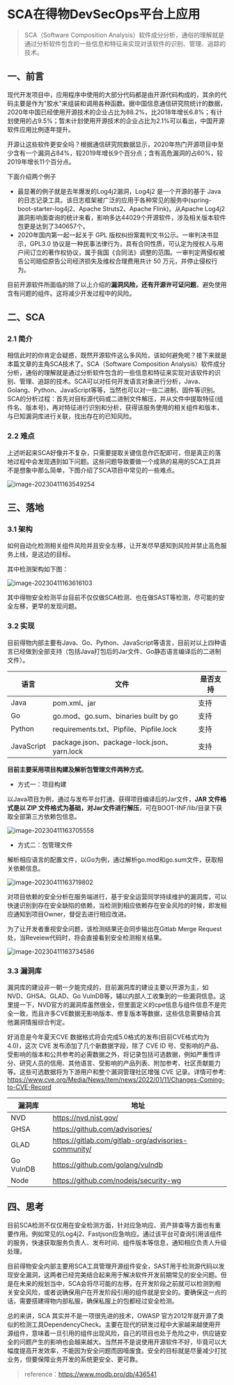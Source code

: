 # SCA在得物DevSecOps平台上应用

> SCA（Software Composition Analysis）软件成分分析，通俗的理解就是通过分析软件包含的一些信息和特征来实现对该软件的识别、管理、追踪的技术。

## **一、前言**

现代开发项目中，应用程序中使用的大部分代码都是由开源代码构成的，其余的代码主要是作为"胶水"来组装和调用各种函数。据中国信息通信研究院统计的数据，2020年中国已经使用开源技术的企业占比为88.2%，比2018年增长6.8%；有计划使用的占9.5%；暂未计划使用开源技术的企业占比为2.1%可以看出，中国开源软件应用比例逐年提升。

开源让这些软件更安全吗？根据通信研究院数据显示，2020年热门开源项目中至少含有一个漏洞占84%，较2019年增长9个百分点；含有高危漏洞的占60%，较2019年增长11个百分点。

下面介绍两个例子

- 最显著的例子就是去年爆发的Log4j2漏洞，Log4j2 是一个开源的基于 Java 的日志记录工具。该日志框架被广泛的应用于各种常见的服务中(spring-boot-starter-log4j2、Apache Struts2、Apache Flink)。从Apache Log4j2 漏洞影响面查询的统计来看，影响多达44029个开源软件，涉及相关版本软件包更是达到了340657个。
- 2020年国内第一起一起关于 GPL 版权纠纷案裁判文书公示。一审判决书显示，GPL3.0 协议是一种民事法律行为，具有合同性质，可认定为授权人与用户间订立的著作权协议，属于我国《合同法》调整的范围。一审判定两侵权被告公司赔偿原告公司经济损失及维权合理费用共计 50 万元，并停止侵权行为。

目前开源软件所面临的除了以上介绍的**漏洞风险，还有开源许可证问题**，避免使用含有问题的组件。这将减少开发过程中的风险。

## **二、SCA**

### 2.1 简介

相信此时的你肯定会疑惑，既然开源软件这么多风险，该如何避免呢？接下来就是本篇文章的主角SCA技术了。SCA（Software Composition Analysis）软件成分分析，通俗的理解就是通过分析软件包含的一些信息和特征来实现对该软件的识别、管理、追踪的技术。SCA可以对任何开发语言对象进行分析，Java、Golang、Python、JavaScript等等，当然也可以对一些二进制、固件等识别。SCA的分析过程：首先对目标源代码或二进制文件解压，并从文件中提取特征(组件名、版本号)，再对特征进行识别和分析，获得该服务使用的相关组件和版本，与已知漏洞库进行关联，找出存在的已知风险。

### **2.2 难点**

上述听起来SCA好像并不复杂，只需要提取关键信息作匹配即可，但是真正的落地过程中会发现遇到如下问题。这些问题导致要做一个成熟的易用的SCA工具并不是想象中那么简单，下图介绍了SCA项目中常见的一些难点。

![image-20230411163549254](../../.gitbook/assets/image-20230411163549254.png)

## 三、落地

### 3.1 架构


如何自动化检测相关组件风险并且安全左移，让开发尽早感知到风险并禁止高危服务上线，是这边的目标。

其中检测架构如下图：

![image-20230411163616103](../../.gitbook/assets/image-20230411163616103.png)

其中得物安全检测平台目前不仅仅做SCA检测、也在做SAST等检测，尽可能的安全左移，更早的发现问题。

### 3.2 实现


目前得物内部主要有Java、Go、Python、JavaScript等语言，目前对以上四种语言已经做到全部支持（包括Java打包后的Jar文件、Go静态语言编译后的二进制文件）。

| 语言       | 文件                                       | 是否支持 |
| ---------- | ------------------------------------------ | -------- |
| Java       | pom.xml、jar                               | 支持     |
| Go         | go.mod、go.sum、binaries built by go       | 支持     |
| Python     | requirements.txt、Pipfile、Pipfile.lock    | 支持     |
| JavaScript | package.json、package-lock.json、yarn.lock | 支持     |

**目前主要采用项目构建及解析包管理文件两种方式**。

- 方式一：项目构建

以Java项目为例，通过与发布平台打通，获得项目编译后的Jar文件，**JAR 文件格式是以 ZIP 文件格式为基础，对Jar文件进行解压**，可在BOOT-INF/lib/目录下获取全部第三方依赖包信息。

![image-20230411163705558](../../.gitbook/assets/image-20230411163705558.png)

- 方式二：包管理文件

解析相应语言的配置文件，以Go为例，通过解析go.mod和go.sum文件，获取相关依赖信息。

![image-20230411163719802](../../.gitbook/assets/image-20230411163719802.png)

对项目依赖的安全分析在服务端进行，基于安全运营同学持续维护的漏洞库，可以快速识别到存在安全缺陷的依赖，当检测到相应依赖存在安全风险的时候，即发相应通知到项目Owner，督促去进行相应改进。

为了让开发者重视安全问题，该检测结果还会同步输出在Gitlab Merge Request处，当Reveiew代码时，将会直接看到安全检测相关结果。

![image-20230411163734586](../../.gitbook/assets/image-20230411163734586.png)

### **3.3 漏洞库**

漏洞库的建设非一朝一夕能完成的，目前漏洞库的建设主要以开源为主，如NVD、GHSA、GLAD、Go VulnDB等，辅以内部人工收集到的一些漏洞信息。这里提一下，NVD官方的漏洞库虽然很全，但里面定义的cpe信息与组件信息不是完全一致，而且许多CVE数据无影响版本、修复版本等数据，这些信息需要结合其他漏洞情报综合判定。

好消息是今年夏天CVE 数据格式将会完成5.0格式的发布(目前CVE格式均为4.0)，这次 CVE 发布添加了几个新数据字段，除了 CVE ID 号、受影响的产品、受影响的版本和公共参考的必需数据之外，将记录包括可选数据，例如严重性评分、研究人员的信用、其他语言、受影响的产品列表、附加参考、社区贡献能力等。这些可选数据将为下游用户和整个漏洞管理社区增强 CVE 记录。详情可参考: https://www.cve.org/Media/News/item/news/2022/01/11/Changes-Coming-to-CVE-Record

| 漏洞库    | 地址                                                |
| --------- | --------------------------------------------------- |
| NVD       | https://nvd.nist.gov/                               |
| GHSA      | https://github.com/advisories/                      |
| GLAD      | https://gitlab.com/gitlab-org/advisories-community/ |
| Go VulnDB | https://github.com/golang/vulndb                    |
| Node      | https://github.com/nodejs/security-wg               |

## **四、思考**

目前SCA检测不仅仅用在安全检测方面，针对应急响应、资产排查等方面也有重要作用。例如常见的Log4j2、Fastjson应急响应。通过该平台可查询引用该组件的服务，快速获取服务负责人、发布时间、组件版本等信息，通知相应负责人升级处理。

目前得物安全内部主要用SCA工具管理开源组件安全，SAST用于检测源代码以发现安全漏洞，这两者已经完美结合起来用于解决软件开发前期常见的安全问题。但是在未来的规划当中，SCA会将尽可能的左移，在开发阶段之前就可以检测到相关安全风险，或者说确保用户在开发阶段引用的组件就是安全的。要确保这一点的话，需要搭建得物内部私服，确保私服上的包都经过安全检测。

总的来讲，SCA 其实并不是一项很先进的技术，OWASP 官方2012年就开源了类似的检测工具DependencyCheck。主要在现代的研发过程中大家越来越使用开源组件，意味着一旦引用的组件出现风险，自己的项目也处于危险之中，供应链安全的问题产生的影响也会越来越大。当然并不是说使用开源软件不好，毕竟可以大幅度提高开发效率，不能因为安全问题而因噎废食。安全的目标就是尽量减少打扰业务，但要保障业务开发的系统更安全、更可靠。





> reference：https://www.modb.pro/db/436541

